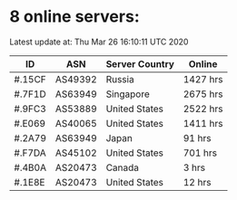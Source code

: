 # 8 online servers:

Latest update at: Thu Mar 26 16:10:11 UTC 2020

| ID | ASN | Server Country | Online |
| -- | --- | -------------- | ------ |
| #.15CF | AS49392 | Russia | 1427 hrs |
| #.7F1D | AS63949 | Singapore | 2675 hrs |
| #.9FC3 | AS53889 | United States | 2522 hrs |
| #.E069 | AS40065 | United States | 1411 hrs |
| #.2A79 | AS63949 | Japan | 91 hrs |
| #.F7DA | AS45102 | United States | 701 hrs |
| #.4B0A | AS20473 | Canada | 3 hrs |
| #.1E8E | AS20473 | United States | 12 hrs |

